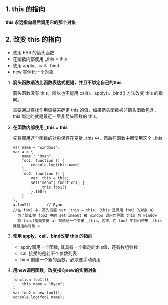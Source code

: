 ## 1. this 的指向
**this 永远指向最后调用它的那个对象**
## 2. 改变 this 的指向
- 使用 ES6 的箭头函数
- 在函数内部使用 _this = this
- 使用 apply、call、bind
- new 实例化一个对象

1. **箭头函数语法比函数表达式更短，并且不绑定自己的this**

    箭头函数没有 this，所以也不能用 call()、apply()、bind() 方法改变 this 的指向。

    需要通过查找作用域链来确定 this 的值，如果箭头函数被非箭头函数包含，this 绑定的就是最近一层非箭头函数的 this。

2. **在函数内部使用 _this = this**

    先将调用这个函数的对象保存在变量 _this 中，然后在函数中都使用这个 _this
    ~~~
    var name = "windows";
    var a = {
        name : "Ryan",
        foo1: function () {
            console.log(this.name)
        },
        foo2: function () {
            var _this = this;
            setTimeout( function() {
                _this.foo1()
            },100);
        }
    };
    a.foo2()       // Ryan
    //在 foo2 中，首先设置 var _this = this;（this 是调用 foo2 的对象 a）
      为了防止在 foo2 中的 setTimeout 被 window 调用而导致 this 为 window
      将 this(指向变量 a) 赋值给一个变量 _this，这样，在 foo2 中我们使用 _this 就是指向对象 a
3. **使用 apply、call、bind改变 this 的指向**
    - apply调用一个函数, 其具有一个指定的this值，还有数组参数
    - call 接受的是若干个参数列表
    - bind 创建一个新的函数，必须要手动调用
4. **用new调用函数，改变指向new的实例对象**
    ~~~
    function foo1(){
        this.name = "Ryan";
    }
    var foo2 = new foo1();
    console.log(foo1.name);